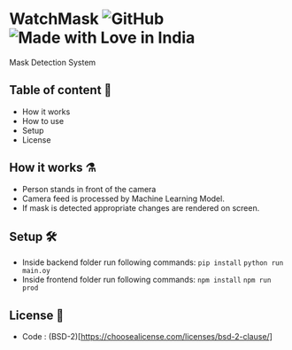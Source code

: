 # WatchMask ![GitHub](https://img.shields.io/github/license/aasid/watchmask) ![Made with Love in India](https://madewithlove.org.in/badge.svg)

Mask Detection System

## Table of content 📑

-   How it works
-   How to use
-   Setup
-   License

## How it works ⚗️

-   Person stands in front of the camera
-   Camera feed is processed by Machine Learning Model.
-   If mask is detected appropriate changes are rendered on screen.

## Setup 🛠️

-   Inside backend folder run following commands:
    `pip install`
    `python run main.oy`
-   Inside frontend folder run following commands:
    `npm install`
    `npm run prod`

## License 📃

-   Code : (BSD-2)[https://choosealicense.com/licenses/bsd-2-clause/]
